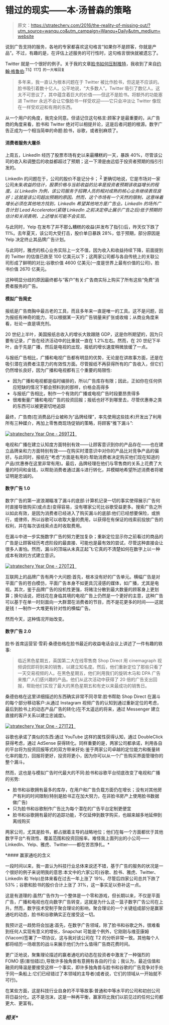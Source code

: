 # 错过的现实——本·汤普森的策略

> 原文：<https://stratechery.com/2016/the-reality-of-missing-out/?utm_source=wanqu.co&utm_campaign=Wanqu+Daily&utm_medium=website>

说到广告支持的服务，各地的专家都喜欢这句格言“如果你不是顾客，你就是产品”。不过，有趣的是，在评估上述服务的可行性时，这句格言很快就被遗忘了。

Twitter 就是一个很好的例子。关于我的文章[脸书如何压制推特](https://stratechery.com/2016/how-facebook-squashed-twitter/)，我收到了来自[约翰·格鲁伯](http://daringfireball.net/linked/2016/01/27/mossberg-twitter):<sup id="rf1-2021">T5】1T7】的一大堆回复</sup>

> 多年来，我一直认为根本问题在于 Twitter 被比作脸书，但这是不应该的。脸书吸引着数十亿人。公平地说，“大多数人”。Twitter 吸引了数亿人。这太不可思议了，其中蕴含着巨大的价值——但这不是脸书。将额外的功能塞进 Twitter 永远不会让它像脸书一样受欢迎——它只会冲淡让 Twitter 像现在一样受欢迎和有用的东西。

从一个用户的角度，我完全同意。但请记住这句格言:顾客才是最重要的，从广告商的角度来看，脸书和 Twitter 绝对可以相提并论，这是后者问题的根源。数字广告正成为一个相当简单的命题:脸书，谷歌，或者别麻烦了。

#### 消费者服务大屠杀

上周五，LinkedIn 经历了股票市场有史以来最糟糕的一天，暴跌 40%，尽管该公司的收入和调整后的收益都超过了预期；这一下滑是由远低于投资者预期的指引引发的。

LinkedIn 的问题在于，公司的股价不是记分卡； <sup id="rf2-2021">[2](#fn2-2021 "A point consistently missed by far too many AAPL stockholders, at least the ones on Twitter and in my mailbox")</sup> 更确切地说，它是市场对一家公司未来*收益的估计，股票价格与当前收益的比率是投资者预期该收益增长的程度。以 LinkedIn 为例，该公司服务于招聘人员的相对成熟的核心业务继续表现良好；这就是该公司超出预期的原因。然而，这个市场有一个天然的限制，这意味着增长必须在其他地方找到，LinkedIn 希望其他地方是广告业。LinkedIn 的场外广告计划 Lead Accelerator(紧随 LinkedIn 之前决定停止展示广告之后)低于预期的估计和关闭表明，上述增长可能不会实现。*

与此同时，Yelp 在发布了并不那么糟糕的收益(并发布了指引)后，昨天仅下跌了 11%。去年夏天，该公司大受打击，股价单日暴跌 28%，低于预期，部分原因是 Yelp 决定终止其品牌广告计划。

与此同时，雅虎的核心业务实际上一文不值，因为收入和收益持续下降，前面提到的 Twitter 的估值已跌至 100 亿美元以下；这两家公司都与各自传统上的关联公司形成了鲜明的对比:谷歌价值 4600 亿美元(一度是世界上最有价值的公司)，脸书价值 2670 亿美元。

这种明显分歧的原因最终都与“客户”有关:广告商实际上购买了所有这些“免费”消费者服务的广告。

#### 模拟广告简史

报纸是广告商胸中最古老的工具，而且多年来一直是唯一的工具。这不是问题，因为报纸有神奇的能力，可以根据某一天的广告销量来扩张或收缩；从商业角度来看，社论一直是填充剂。

20 世纪上半叶，美国报纸总收入的增长大致跟随 GDP，这是你所期望的，因为只要有记录，广告在经济活动中的比重就一直在 1.2%左右。然而，在 20 世纪下半叶，由于先是广播，然后是电视的出现，报纸的增长速度稍微放缓了一点。

与报纸广告相比，广播和电视广告都有明显的优势，无论是在讲故事方面，还是在吸引潜在消费者注意力的有效性方面。尽管报纸不再获得所有的广告收入，但它们仍然增长良好，因为广播和电视都有三个重要的局限性:

*   因为广播和电视都是临时编排的，所以广告库存有限；因此，正如你在任何供应短缺的情况下都会预料到的那样，价格会高得多
*   与报纸广告相比，制作一个有效的广播或电视广告时段要昂贵得多
*   很难衡量广播和电视广告的投资回报；报纸也好不到哪里去，尽管优惠券之类的东西可以被更密切地追踪

最终，广告商(在消费品行业被称为“品牌经理”，率先使用这些技术)开发出了利用所有三种媒介，再加上零售商现场促销的策略，将顾客“推下漏斗”:

[![stratechery Year One - 269](img/3e96c179b1acef9e6428b7cbc5ca3e6d.png)T2】](https://i0.wp.com/stratechery.com/wp-content/uploads/2016/02/stratechery-Year-One-2691.png?ssl=1)

电视和广播在建立认知度方面特别有效——让顾客意识到你的产品存在——也在建立品牌亲和力方面特别有效——在购买时潜意识中对你的产品比对竞争产品的偏好。与此同时，报纸在“考虑”方面是有用的:帮助消费者决定购买他们现在知道的产品(优惠券在这里非常有用)。最后，品牌经理在他们与零售商的关系上花费了大量的时间和金钱，以帮助消费者通过漏斗进行转化，并模糊地希望所述消费者将被证明是忠诚的。

#### 数字广告 1.0

数字广告的第一波浪潮瞄准了漏斗的底部:计算机记录一切的事实使得展示广告何时直接导致购买(或点击)变得容易，没有哪家公司比谷歌受益更多。搜索广告之所以如此有效，是因为消费者已经进入了购买漏斗的底部:他们已经想要保险，或旅行，或律师，所以谷歌可以收取大量的费用，以获得在有保证的线索前投放广告的权利，并在每次该线索点击时收取费用。

在漏斗中进一步实施数字广告的努力更加复杂；重新定位显示你之前看过的商品的广告是让顾客经历考虑阶段的最直接、可能也是最有效的尝试，尽管这种直接会让很多人害怕。然而，漏斗的顶端从未真正起飞:它真的不清楚如何在数字上以一种成本有效的方式建立意识。

[![stratechery Year One - 270](img/c162821a00dfd0d572cfa2bf63d3e778.png)T2】](https://i0.wp.com/stratechery.com/wp-content/uploads/2016/02/stratechery-Year-One-2701.png?ssl=1)

互联网上的品牌广告有两个大问题:首先，根本没有好的广告单元。横幅广告是对平面广告的苍白模仿，平面广告本身不如更具沉浸感的媒体，如广播，尤其是电视。其次，鉴于品牌广告的投机性更强，将赌注分散到最大数量的顾客身上更划算；换句话说，把钱花在身临其境的电视广告上仍然是一个更好的主意，这种广告可以基于在单一时刻面向一大群潜在消费者的节目，而不是花更多的时间——这就是钱！—制作一大堆更有针对性的横幅广告。

然而今天，这种情况开始改变。

#### 数字广告 2.0

脸书·首席运营官·雪莉·桑德伯格在脸书最近的收益电话会议上讲述了一件有趣的轶事:

> 临近黑色星期五，英国第二大在线零售商 Shop Direct 用 cinemagraph 视频调侃即将到来的销售，以建立知名度。然后，他们重新定位了那些只看了一天交易视频的人。在黑色星期五，他们利用我们的旋转木马和 DPA 广告来推广人们感兴趣的产品。他们从这次活动中获得了 20 倍的广告支出回报，帮助他们实现了最大的黑色星期五和有史以来最成功的销售日。

桑德伯格在这里详细描述的东西确实非常不同寻常:脸书帮助 Shop Direct 在漏斗的每个部分移动客户:从通过 Instagram 视频广告的认知到通过重新定位的考虑，最后到脸书上的动态产品广告的转化(在不太遥远的将来，通过 Messenger 建立直接的客户关系以建立忠诚度)。

[![stratechery Year One - 271](img/cccb7d704548f920caf6f85924d407b5.png)T2】](https://i0.wp.com/stratechery.com/wp-content/uploads/2016/02/stratechery-Year-One-2711.png?ssl=1)

谷歌也承诺了类似的东西:通过 YouTube 这样的属性获得认知，通过 DoubleClick 获得考虑，通过 AdSense 获得转化。同样重要的是，两家公司都承诺，利用各自的平台将为投资回报等式的双方带来好处:鉴于两家公司卓越的定位能力和衡量转化率的能力，回报将更好，投资将更小，因为你可以从一个广告购买界面管理你的整个漏斗。

然而，这也是与模拟广告时代最大的不同:脸书和谷歌平台彻底改变了电视和广播的劣势:

*   脸书和谷歌拥有最多的库存，在用户和广告负载方面仍在增长；没有对其他房产有利的时间限制(特别是脸书正在加大努力，在非脸书房产上使用脸书数据做广告)
*   只为脸书和谷歌制作广告比为每个潜在的广告平台定制更便宜
*   脸书和谷歌拥有最好的追踪功能，不仅延伸到数字购买，也越来越多地延伸到离线购买

两家公司，尤其是脸书，都占据着主导的战略地位；他们在每一个方面都优于其他数字平台*:有效性、覆盖范围和投资回报率。难怪我上面列出的小公司——LinkedIn、Yelp、雅虎、Twitter——都在苦苦挣扎。*

 *#### 赢家通吃的含义

一段时间以来，我一直认为科技行业总体来说还不错，基于广告的服务的状况是一个很好的例子来说明我的意思:本文中的六家公司(谷歌、脸书、雅虎、Twitter、LinkedIn 和 Yelp)总体来看在过去一年上涨了 19%，尽管后四家公司总共下跌了 53%；谷歌和脸书的股价合计上涨了 31%，这一事实足以弥补这一点。

这是有道理的:虽然广告作为一个整体是一个零和游戏，但长期以来，不仅是平面广告，广播和电视也在向数字广告转变，这就是为什么这一篮子数字广告公司在上升。然而，数字技术受制于聚合理论的影响，聚合理论的一个关键组成部分是赢家通吃的动态，脸书和谷歌确实正在接受这一切。

我预计这一趋势将会加速:首先，在数字广告领域，除了脸书和谷歌之外，很难看到任何人实现有意义的增长，Snapchat 可能是个例外，它刚刚与维亚康姆(Viacom)签署了一项协议，这与我对该公司在 T2 的分析非常一致。其他每个人都将经历一场艰苦的战斗来展示他们为什么值得广告商花费时间。

更广泛地说，聚集理论描述的赢者通吃的动态在投资者中激发了一种强烈的 FOMO 感(害怕错过),导致许多独角兽有意拥有各自的行业；我认为，最近估值和融资的降温是要接受这样一个事实，即许多独角兽与脸书和谷歌的广告竞争对手处于同一条船上:它们已经错过了本领域的主导者(或者说，它们的领域从一开始就不可行)。

在某些方面，这是科技行业自身的不平等故事:普通和中等水平的公司和初创公司将日益分化。这不是泡沫，这是一种再平衡，赢家将比我们以前见过的任何公司都更大、更富有。

### *相关**